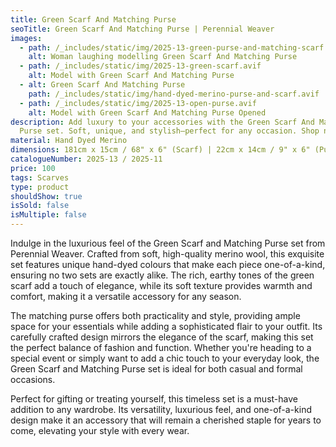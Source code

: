 ```yaml
---
title: Green Scarf And Matching Purse
seoTitle: Green Scarf And Matching Purse | Perennial Weaver
images:
  - path: /_includes/static/img/2025-13-green-purse-and-matching-scarf.avif
    alt: Woman laughing modelling Green Scarf And Matching Purse
  - path: /_includes/static/img/2025-13-green-scarf.avif
    alt: Model with Green Scarf And Matching Purse
  - alt: Green Scarf And Matching Purse
    path: /_includes/static/img/hand-dyed-merino-purse-and-scarf.avif
  - path: /_includes/static/img/2025-13-open-purse.avif
    alt: Model with Green Scarf And Matching Purse Opened
description: Add luxury to your accessories with the Green Scarf And Matching
  Purse set. Soft, unique, and stylish—perfect for any occasion. Shop now!
material: Hand Dyed Merino
dimensions: 181cm x 15cm / 68" x 6" (Scarf) | 22cm x 14cm / 9" x 6" (Purse)
catalogueNumber: 2025-13 / 2025-11
price: 100
tags: Scarves
type: product
shouldShow: true
isSold: false
isMultiple: false
---
```

Indulge in the luxurious feel of the Green Scarf and Matching Purse set from Perennial Weaver. Crafted from soft, high-quality merino wool, this exquisite set features unique hand-dyed colours that make each piece one-of-a-kind, ensuring no two sets are exactly alike. The rich, earthy tones of the green scarf add a touch of elegance, while its soft texture provides warmth and comfort, making it a versatile accessory for any season.

The matching purse offers both practicality and style, providing ample space for your essentials while adding a sophisticated flair to your outfit. Its carefully crafted design mirrors the elegance of the scarf, making this set the perfect balance of fashion and function. Whether you're heading to a special event or simply want to add a chic touch to your everyday look, the Green Scarf and Matching Purse set is ideal for both casual and formal occasions.

Perfect for gifting or treating yourself, this timeless set is a must-have addition to any wardrobe. Its versatility, luxurious feel, and one-of-a-kind design make it an accessory that will remain a cherished staple for years to come, elevating your style with every wear.

